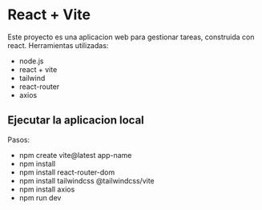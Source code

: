 # React + Vite

Este proyecto es una aplicacion web para gestionar tareas, construida con react. Herramientas utilizadas:

- node.js
- react + vite
- tailwind
- react-router
- axios

## Ejecutar la aplicacion local

Pasos: 

- npm create vite@latest app-name
- npm install
- npm install react-router-dom
- npm install tailwindcss @tailwindcss/vite
- npm install axios
- npm run dev
